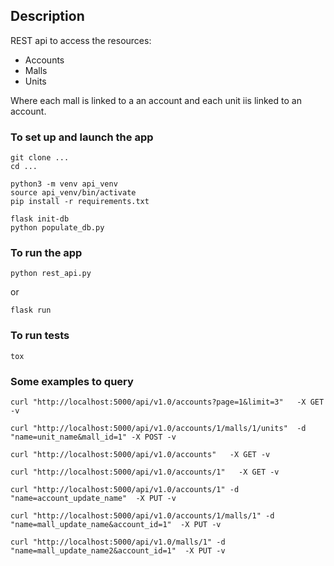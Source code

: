 ## Description

REST api to access the resources:
- Accounts 
- Malls
- Units

Where each mall is linked to a an account and each unit iis linked to an account.

### To set up and launch the app

```shell
git clone ...
cd ...

python3 -m venv api_venv 
source api_venv/bin/activate
pip install -r requirements.txt

flask init-db
python populate_db.py
```
### To run the app
```
python rest_api.py
```
or
```
flask run
```

### To run tests
```
tox
```

### Some examples to query

```
curl "http://localhost:5000/api/v1.0/accounts?page=1&limit=3"   -X GET -v

curl "http://localhost:5000/api/v1.0/accounts/1/malls/1/units"  -d "name=unit_name&mall_id=1" -X POST -v

curl "http://localhost:5000/api/v1.0/accounts"   -X GET -v

curl "http://localhost:5000/api/v1.0/accounts/1"   -X GET -v

curl "http://localhost:5000/api/v1.0/accounts/1" -d "name=account_update_name"  -X PUT -v

curl "http://localhost:5000/api/v1.0/accounts/1/malls/1" -d "name=mall_update_name&account_id=1"  -X PUT -v

curl "http://localhost:5000/api/v1.0/malls/1" -d "name=mall_update_name2&account_id=1"  -X PUT -v

```

